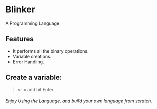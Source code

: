 # Blinker
A Programming Language

## Features
- It performs all the binary operations.
- Variable creations.
- Error Handling.

## Create a variable:
> vr <identifier> = <value> and hit Enter

###### Enjoy Using the Language, and build your own language from scratch. 
